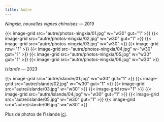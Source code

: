 ```yaml
---
title: Autre
---
```


*Ningxia, nouvelles vignes chinoises* — 2019

{{< image-grid src="autre/photos-ningxia/01.jpg" w="w30" gut="1" >}}
{{< image-grid src="autre/photos-ningxia/02.jpg" w="w30" gut="1" >}}
{{< image-grid src="autre/photos-ningxia/03.jpg" w="w30" >}}
{{< image-grid row="1" >}}
{{< image-grid src="autre/photos-ningxia/04.jpg" w="w30" gut="1" >}}
{{< image-grid src="autre/photos-ningxia/05.jpg" w="w30" gut="1" >}}
{{< image-grid src="autre/photos-ningxia/06.jpg" w="w30" >}}

*Islande* — 2023

{{< image-grid src="autre/islande/01.jpg" w="w30" gut="1" >}}
{{< image-grid src="autre/islande/02.jpg" w="w30" gut="1" >}}
{{< image-grid src="autre/islande/03.jpg" w="w30" >}}
{{< image-grid row="1" >}}
{{< image-grid src="autre/islande/04.jpg" w="w30" gut="1" >}}
{{< image-grid src="autre/islande/05.jpg" w="w30" gut="1" >}}
{{< image-grid src="autre/islande/06.jpg" w="w30" >}}

Plus de photos de l'Islande [ici](https://lucamailhol.com/2023/03/dix-jours-en-islande/).